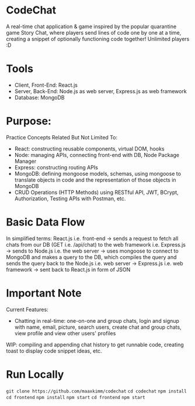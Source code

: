 # CodeChat

A real-time chat application & game inspired by the popular quarantine game Story Chat, where players send lines of code one by one at a time, creating a snippet of optionally functioning code together! Unlimited players :D

# Tools

- Client, Front-End: React.js
- Server, Back-End: Node.js as web server, Express.js as web framework
- Database: MongoDB

# Purpose:

Practice Concepts Related But Not Limited To:

- React: constructing reusable components, virtual DOM, hooks
- Node: managing APIs, connecting front-end with DB, Node Package Manager
- Express: constructing routing APIs
- MongoDB: defining mongoose models, schemas, using mongoose to translate objects in code and the representation of those objects in MongoDB
- CRUD Operations (HTTP Methods) using RESTful API, JWT, BCrypt, Authorization, Testing APIs with Postman, etc.

# Basic Data Flow

In simplified terms:
React.js i.e. front-end &rarr; sends a request to fetch all chats from our DB (GET i.e. /api/chat) to the web framework i.e. Express.js &rarr; sends to Node.js i.e. the web server &rarr; uses mongoose to connect to MongoDB and makes a query to the DB, which compiles the query and sends the query back to the Node.js i.e. web server &rarr; Express.js i.e. web framework &rarr; sent back to React.js in form of JSON

# Important Note

Current Features:

- Chatting in real-time: one-on-one and group chats, login and signup with name, email, picture, search users, create chat and group chats, view profile and view other users' profiles

WIP: compiling and appending chat history to get runnable code, creating toast to display code snippet ideas, etc.

# Run Locally

`git clone https://github.com/maaxkimm/codechat`
`cd codechat`
`npm install`
`cd frontend`
`npm install`
`npm start`
`cd frontend`
`npm start`
